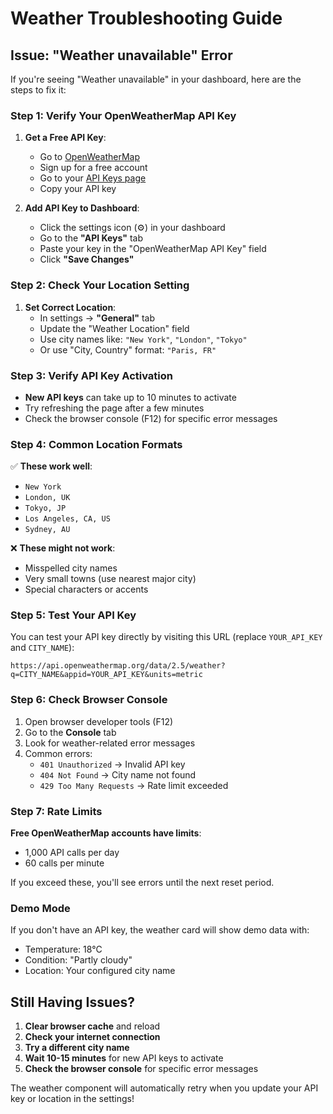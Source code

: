 # Weather Troubleshooting Guide

## Issue: "Weather unavailable" Error

If you're seeing "Weather unavailable" in your dashboard, here are the steps to fix it:

### Step 1: Verify Your OpenWeatherMap API Key

1. **Get a Free API Key**:
   - Go to [OpenWeatherMap](https://openweathermap.org/api)
   - Sign up for a free account
   - Go to your [API Keys page](https://home.openweathermap.org/api_keys)
   - Copy your API key

2. **Add API Key to Dashboard**:
   - Click the settings icon (⚙️) in your dashboard
   - Go to the **"API Keys"** tab
   - Paste your key in the "OpenWeatherMap API Key" field
   - Click **"Save Changes"**

### Step 2: Check Your Location Setting

1. **Set Correct Location**:
   - In settings → **"General"** tab
   - Update the "Weather Location" field
   - Use city names like: `"New York"`, `"London"`, `"Tokyo"`
   - Or use "City, Country" format: `"Paris, FR"`

### Step 3: Verify API Key Activation

- **New API keys** can take up to 10 minutes to activate
- Try refreshing the page after a few minutes
- Check the browser console (F12) for specific error messages

### Step 4: Common Location Formats

✅ **These work well**:

- `New York`
- `London, UK`
- `Tokyo, JP`
- `Los Angeles, CA, US`
- `Sydney, AU`

❌ **These might not work**:

- Misspelled city names
- Very small towns (use nearest major city)
- Special characters or accents

### Step 5: Test Your API Key

You can test your API key directly by visiting this URL (replace `YOUR_API_KEY` and `CITY_NAME`):

```
https://api.openweathermap.org/data/2.5/weather?q=CITY_NAME&appid=YOUR_API_KEY&units=metric
```

### Step 6: Check Browser Console

1. Open browser developer tools (F12)
2. Go to the **Console** tab
3. Look for weather-related error messages
4. Common errors:
   - `401 Unauthorized` → Invalid API key
   - `404 Not Found` → City name not found
   - `429 Too Many Requests` → Rate limit exceeded

### Step 7: Rate Limits

**Free OpenWeatherMap accounts have limits**:

- 1,000 API calls per day
- 60 calls per minute

If you exceed these, you'll see errors until the next reset period.

### Demo Mode

If you don't have an API key, the weather card will show demo data with:

- Temperature: 18°C
- Condition: "Partly cloudy"
- Location: Your configured city name

## Still Having Issues?

1. **Clear browser cache** and reload
2. **Check your internet connection**
3. **Try a different city name**
4. **Wait 10-15 minutes** for new API keys to activate
5. **Check the browser console** for specific error messages

The weather component will automatically retry when you update your API key or location in the settings!
